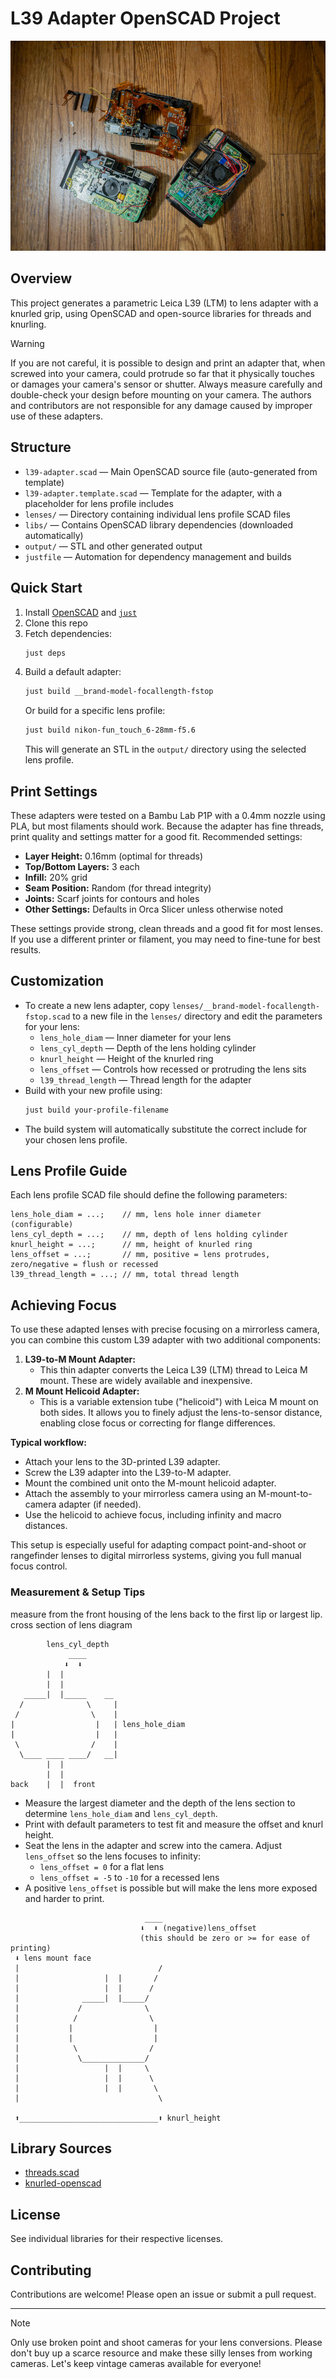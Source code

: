 # L39 Adapter OpenSCAD Project

![broken point and shoot cameras](/assets/cameras.jpg)

## Overview
This project generates a parametric Leica L39 (LTM) to lens adapter with a knurled grip, using OpenSCAD and open-source libraries for threads and knurling.

> [!WARNING]
> If you are not careful, it is possible to design and print an adapter that, when screwed into your camera, could protrude so far that it physically touches or damages your camera's sensor or shutter. Always measure carefully and double-check your design before mounting on your camera. The authors and contributors are not responsible for any damage caused by improper use of these adapters.

## Structure
- `l39-adapter.scad` — Main OpenSCAD source file (auto-generated from template)
- `l39-adapter.template.scad` — Template for the adapter, with a placeholder for lens profile includes
- `lenses/` — Directory containing individual lens profile SCAD files
- `libs/` — Contains OpenSCAD library dependencies (downloaded automatically)
- `output/` — STL and other generated output
- `justfile` — Automation for dependency management and builds

## Quick Start
1. Install [OpenSCAD](https://openscad.org/) and [`just`](https://just.systems/)
2. Clone this repo
3. Fetch dependencies:
   ```sh
   just deps
   ```
4. Build a default adapter:
   ```sh
   just build __brand-model-focallength-fstop
   ```
   Or build for a specific lens profile:
   ```sh
   just build nikon-fun_touch_6-28mm-f5.6
   ```
   This will generate an STL in the `output/` directory using the selected lens profile.

## Print Settings

These adapters were tested on a Bambu Lab P1P with a 0.4mm nozzle using PLA, but most filaments should work. Because the adapter has fine threads, print quality and settings matter for a good fit. Recommended settings:

- **Layer Height:** 0.16mm (optimal for threads)
- **Top/Bottom Layers:** 3 each
- **Infill:** 20% grid
- **Seam Position:** Random (for thread integrity)
- **Joints:** Scarf joints for contours and holes
- **Other Settings:** Defaults in Orca Slicer unless otherwise noted

These settings provide strong, clean threads and a good fit for most lenses. If you use a different printer or filament, you may need to fine-tune for best results.

## Customization
- To create a new lens adapter, copy `lenses/__brand-model-focallength-fstop.scad` to a new file in the `lenses/` directory and edit the parameters for your lens:
  - `lens_hole_diam` — Inner diameter for your lens
  - `lens_cyl_depth` — Depth of the lens holding cylinder
  - `knurl_height` — Height of the knurled ring
  - `lens_offset` — Controls how recessed or protruding the lens sits
  - `l39_thread_length` — Thread length for the adapter
- Build with your new profile using:
  ```sh
  just build your-profile-filename
  ```
- The build system will automatically substitute the correct include for your chosen lens profile.

## Lens Profile Guide

Each lens profile SCAD file should define the following parameters:

```scad
lens_hole_diam = ...;    // mm, lens hole inner diameter (configurable)
lens_cyl_depth = ...;    // mm, depth of lens holding cylinder
knurl_height = ...;      // mm, height of knurled ring
lens_offset = ...;       // mm, positive = lens protrudes, zero/negative = flush or recessed
l39_thread_length = ...; // mm, total thread length
```

## Achieving Focus

To use these adapted lenses with precise focusing on a mirrorless camera, you can combine this custom L39 adapter with two additional components:

1. **L39-to-M Mount Adapter:**
   - This thin adapter converts the Leica L39 (LTM) thread to Leica M mount. These are widely available and inexpensive.
2. **M Mount Helicoid Adapter:**
   - This is a variable extension tube ("helicoid") with Leica M mount on both sides. It allows you to finely adjust the lens-to-sensor distance, enabling close focus or correcting for flange differences.

**Typical workflow:**
- Attach your lens to the 3D-printed L39 adapter.
- Screw the L39 adapter into the L39-to-M adapter.
- Mount the combined unit onto the M-mount helicoid adapter.
- Attach the assembly to your mirrorless camera using an M-mount-to-camera adapter (if needed).
- Use the helicoid to achieve focus, including infinity and macro distances.

This setup is especially useful for adapting compact point-and-shoot or rangefinder lenses to digital mirrorless systems, giving you full manual focus control.

### Measurement & Setup Tips

measure from the front housing of the lens back to the first lip or largest lip.
cross section of lens diagram

```
        lens_cyl_depth
             ____
            ⬇  ⬇
        |  |
        |  |
   _____|  |_____    __
  /              \     |
 /                \    |
|                  |   | lens_hole_diam
|                  |   |
 \                /    |
  \____ ____ ____/   __|
        |  | 
        |  | 
back    |  |  front 
```
- Measure the largest diameter and the depth of the lens section to determine `lens_hole_diam` and `lens_cyl_depth`.
- Print with default parameters to test fit and measure the offset and knurl height.
- Seat the lens in the adapter and screw into the camera. Adjust `lens_offset` so the lens focuses to infinity:
  - `lens_offset = 0` for a flat lens
  - `lens_offset = -5` to `-10` for a recessed lens
- A positive `lens_offset` is possible but will make the lens more exposed and harder to print.

```
                              ____
                             ⬇  ⬇ (negative)lens_offset 
                             (this should be zero or >= for ease of printing)
 ⬇ lens mount face
 |                               /
 |                   |  |       /
 |                   |  |      /
 |              _____|  |_____/
 |             /              \  
 |            /                \
 |           |                  |
 |           |                  |
 |            \                /
 |             \______________/
 |                   |  |     \
 |                   |  |      \
 |                   |  |       \
 |                               \      
                        
 ⬆_______________________________⬆ knurl_height
```

## Library Sources
- [threads.scad](https://github.com/rcolyer/threads-scad)
- [knurled-openscad](https://github.com/smkent/knurled-openscad)

## License
See individual libraries for their respective licenses.

## Contributing
Contributions are welcome! Please open an issue or submit a pull request.

---

> [!NOTE]
> Only use broken point and shoot cameras for your lens conversions. Please don't buy up a scarce resource and make these silly lenses from working cameras. Let's keep vintage cameras available for everyone!

